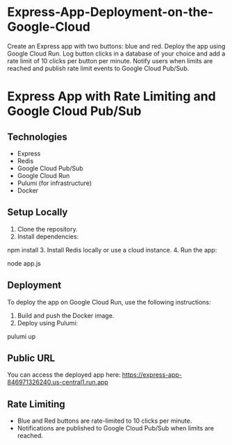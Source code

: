 # Express-App-Deployment-on-the-Google-Cloud
Create an Express app with two buttons: blue and red. Deploy the app using Google Cloud Run. Log button clicks in a database of your choice and add a rate limit of 10 clicks per button per minute. Notify users when limits are reached and publish rate limit events to Google Cloud Pub/Sub.

# Express App with Rate Limiting and Google Cloud Pub/Sub

## Technologies
- Express
- Redis
- Google Cloud Pub/Sub
- Google Cloud Run
- Pulumi (for infrastructure)
- Docker

## Setup Locally

1. Clone the repository.
2. Install dependencies:

npm install
3. Install Redis locally or use a cloud instance.
4. Run the app:

node app.js
## Deployment
To deploy the app on Google Cloud Run, use the following instructions:

1. Build and push the Docker image.
2. Deploy using Pulumi:

pulumi up
## Public URL

You can access the deployed app here: https://express-app-846971326240.us-central1.run.app

## Rate Limiting

- Blue and Red buttons are rate-limited to 10 clicks per minute.
- Notifications are published to Google Cloud Pub/Sub when limits are reached.


